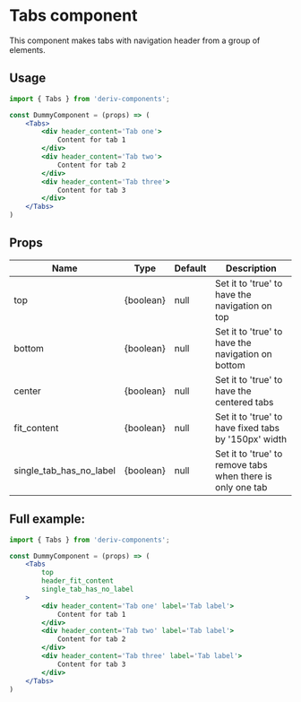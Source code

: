 # Tabs component
This component makes tabs with navigation header from a group of elements.

## Usage
 
```jsx
import { Tabs } from 'deriv-components';

const DummyComponent = (props) => (
    <Tabs>
        <div header_content='Tab one'>
            Content for tab 1
        </div>
        <div header_content='Tab two'>
            Content for tab 2
        </div>
        <div header_content='Tab three'>
            Content for tab 3
        </div>
    </Tabs>
)
```

## Props

| Name                     | Type                   | Default            | Description                                                                                                              |
|--------------------------|------------------------|--------------------|--------------------------------------------------------------------------------------------------------------------------|
| top                      | {boolean}              | null               | Set it to 'true' to have the navigation on top                                                                           |
| bottom                   | {boolean}              | null               | Set it to 'true' to have the navigation on bottom                                                                        |
| center                   | {boolean}              | null               | Set it to 'true' to have the centered tabs                                                                               |
| fit_content              | {boolean}              | null               | Set it to 'true' to have fixed tabs by '150px' width                                                                     |
| single_tab_has_no_label  | {boolean}              | null               | Set it to 'true' to remove tabs when there is only one tab                                                               |


## Full example:

```jsx
import { Tabs } from 'deriv-components';

const DummyComponent = (props) => (
    <Tabs
        top
        header_fit_content
        single_tab_has_no_label    
    >
        <div header_content='Tab one' label='Tab label'>
            Content for tab 1
        </div>
        <div header_content='Tab two' label='Tab label'>
            Content for tab 2
        </div>
        <div header_content='Tab three' label='Tab label'>
            Content for tab 3
        </div>
    </Tabs>
)
```